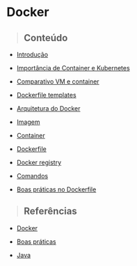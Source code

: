 # Docker

> ## **Conteúdo**

- [Introdução](/docker/introduction.md)

- [Importância de Container e Kubernetes](/docker/importância-containers-e-kubernetes.md)

- [Comparativo VM e container](/docker/vm-e-container.md)

- [Dockerfile templates](/docker/dockerfile-templates.md)

- [Arquitetura do Docker](/docker/arquitetura-docker.md)

- [Imagem](/docker/imagem.md)

- [Container](/docker/container.md)

- [Dockerfile](/docker/dockerfiles.md)

- [Docker registry](/docker/docker-registry.md)

- [Comandos](/docker/comandos.md)

- [Boas práticas no Dockerfile](/docker/good-practice/boas-praticas-dockerfile.md)

> ## **Referências**

- [Docker](/docker/references.md)

- [Boas práticas](/docker/good-practice/references.md)

- [Java](/docker/java/references.md)

